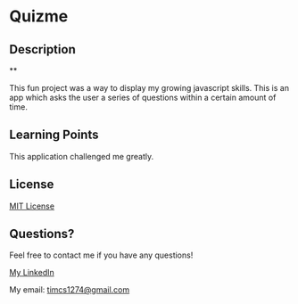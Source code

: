 # Quizme

## Description

**

This fun project was a way to display my growing javascript skills. This is an app which asks the user a series of questions within a certain amount of time.


## Learning Points

This application challenged me greatly. 


## License

[MIT License](license)


## Questions?

Feel free to contact me if you have any questions!

[My LinkedIn](https://www.linkedin.com/in/timsasse/)

My email: timcs1274@gmail.com